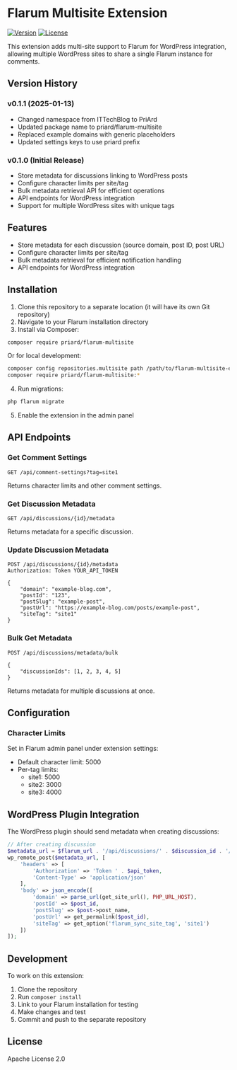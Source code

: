 # Flarum Multisite Extension

[![Version](https://img.shields.io/badge/version-0.1.1-blue.svg)](https://github.com/priard/flarum-multisite-extension/releases)
[![License](https://img.shields.io/badge/license-Apache%202.0-green.svg)](LICENSE)

This extension adds multi-site support to Flarum for WordPress integration, allowing multiple WordPress sites to share a single Flarum instance for comments.

## Version History

### v0.1.1 (2025-01-13)
- Changed namespace from ITTechBlog to PriArd
- Updated package name to priard/flarum-multisite
- Replaced example domains with generic placeholders
- Updated settings keys to use priard prefix

### v0.1.0 (Initial Release)
- Store metadata for discussions linking to WordPress posts
- Configure character limits per site/tag
- Bulk metadata retrieval API for efficient operations
- API endpoints for WordPress integration
- Support for multiple WordPress sites with unique tags

## Features

- Store metadata for each discussion (source domain, post ID, post URL)
- Configure character limits per site/tag
- Bulk metadata retrieval for efficient notification handling
- API endpoints for WordPress integration

## Installation

1. Clone this repository to a separate location (it will have its own Git repository)
2. Navigate to your Flarum installation directory
3. Install via Composer:

```bash
composer require priard/flarum-multisite
```

Or for local development:

```bash
composer config repositories.multisite path /path/to/flarum-multisite-extension
composer require priard/flarum-multisite:*
```

4. Run migrations:

```bash
php flarum migrate
```

5. Enable the extension in the admin panel

## API Endpoints

### Get Comment Settings

```
GET /api/comment-settings?tag=site1
```

Returns character limits and other comment settings.

### Get Discussion Metadata

```
GET /api/discussions/{id}/metadata
```

Returns metadata for a specific discussion.

### Update Discussion Metadata

```
POST /api/discussions/{id}/metadata
Authorization: Token YOUR_API_TOKEN

{
    "domain": "example-blog.com",
    "postId": "123",
    "postSlug": "example-post",
    "postUrl": "https://example-blog.com/posts/example-post",
    "siteTag": "site1"
}
```

### Bulk Get Metadata

```
POST /api/discussions/metadata/bulk

{
    "discussionIds": [1, 2, 3, 4, 5]
}
```

Returns metadata for multiple discussions at once.

## Configuration

### Character Limits

Set in Flarum admin panel under extension settings:

- Default character limit: 5000
- Per-tag limits:
  - site1: 5000
  - site2: 3000
  - site3: 4000

## WordPress Plugin Integration

The WordPress plugin should send metadata when creating discussions:

```php
// After creating discussion
$metadata_url = $flarum_url . '/api/discussions/' . $discussion_id . '/metadata';
wp_remote_post($metadata_url, [
    'headers' => [
        'Authorization' => 'Token ' . $api_token,
        'Content-Type' => 'application/json'
    ],
    'body' => json_encode([
        'domain' => parse_url(get_site_url(), PHP_URL_HOST),
        'postId' => $post_id,
        'postSlug' => $post->post_name,
        'postUrl' => get_permalink($post_id),
        'siteTag' => get_option('flarum_sync_site_tag', 'site1')
    ])
]);
```

## Development

To work on this extension:

1. Clone the repository
2. Run `composer install`
3. Link to your Flarum installation for testing
4. Make changes and test
5. Commit and push to the separate repository

## License

Apache License 2.0

